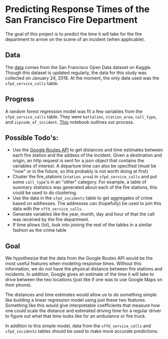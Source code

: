 # Predicting Response Times of the San Francisco Fire Department

The goal of this project is to predict the time it will take for the fire department to arrive on the scene of an incident (when applicable).

## Data

The [data](https://www.kaggle.com/datasf/san-francisco) comes from the San Francisco Open Data dataset on Kaggle. Though this dataset is updated regularly, the data for this study was collected on January 24, 2018. At the moment, the only data used was the `sfpd_service_calls` table.

## Progress

A random forest regression model was fit a few variables from the `sfpd_service_calls` table. They were `battalion`, `station_area`, `call_type`, and `zipcode_of_incident`. [This](notebooks/sffd_data_ml_notebook.ipynb) notebook outlines our process.
## Possible Todo's:

- Use the [Google Routes API](https://developers.google.com/maps/documentation/distance-matrix/intro) to get distances and time estimates between each fire station and the addess of the incident. Given a destination and origin, an http request is sent for a json object that contains the variables of interest. A departure time can also be specified (must be "now" or in the future, so this probably is not worth doing at first)
- Cluster the fire_stations (`station_area`) in `sfpd_service_calls` and put some `call_type`'s in an "other" category. For example, a table of summary statistics was generated about each of the fire stations, this could be used to do clustering.
- Use the data in the `sfpd_incidents` table to get aggregates of crime based on addresses. The addresses can (hopefully) be used to join this data with the `sffd_service_calls`.
- Generate variables like the year, month, day and hour of that the call was received by the fire department.
- If time allows (lol), look into joining the rest of the tables in a similar fashion as the crime table

## Goal

We hypothesize that the data from the Google Routes API would be the most useful features when modeling response times. Without this information, we do not have the physical distance between fire stations and incidents. In addition, Google gives an estimate of the time it will take to drive between the two locations (just like if one was to use Google Maps on their phone). 

The distances and time estimates would allow us to do something simple like building a linear regression model using just these two features. Something like this would give interpretable coefficients that measure how one could scale the distance and estimated driving time for a regular driver to figure out what that time looks like for an ambulance or fire truck.

In addition to this simple model, data from the `sffd_service_calls` and `sfpd_incidents` tables should be used to make more accurate predictions.

